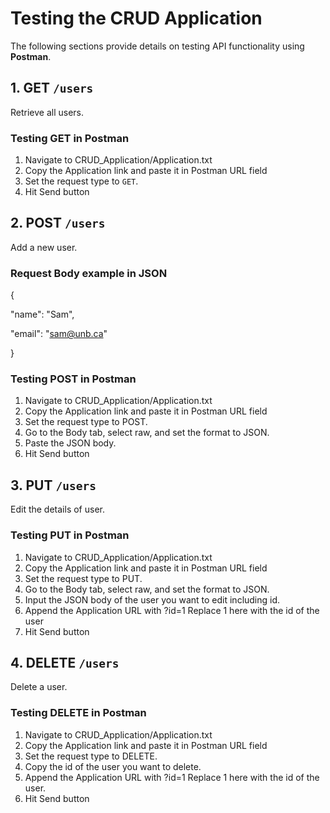 # Testing the CRUD Application

The following sections provide details on testing API functionality using **Postman**.

## 1. GET `/users`
Retrieve all users.

### Testing GET in Postman
1. Navigate to CRUD_Application/Application.txt
2. Copy the Application link and paste it in Postman URL field
3. Set the request type to `GET`.
4. Hit Send button

## 2. POST `/users`
Add a new user.

### Request Body example in JSON
{

  "name": "Sam",
  
  "email": "sam@unb.ca"
  
}

### Testing POST in Postman
1. Navigate to CRUD_Application/Application.txt
2. Copy the Application link and paste it in Postman URL field
3. Set the request type to POST.
4. Go to the Body tab, select raw, and set the format to JSON.
5. Paste the JSON body.
6. Hit Send button

## 3. PUT `/users`
Edit the details of user.

### Testing PUT in Postman
1. Navigate to CRUD_Application/Application.txt
2. Copy the Application link and paste it in Postman URL field
3. Set the request type to PUT.
4. Go to the Body tab, select raw, and set the format to JSON.
5. Input the JSON body of the user you want to edit including id.
6. Append the Application URL with ?id=1  Replace 1 here with the id of the user
7. Hit Send button

## 4. DELETE `/users`
Delete a user.

### Testing DELETE in Postman
1. Navigate to CRUD_Application/Application.txt
2. Copy the Application link and paste it in Postman URL field
3. Set the request type to DELETE.
4. Copy the id of the user you want to delete.
5. Append the Application URL with ?id=1  Replace 1 here with the id of the user.
6. Hit Send button
